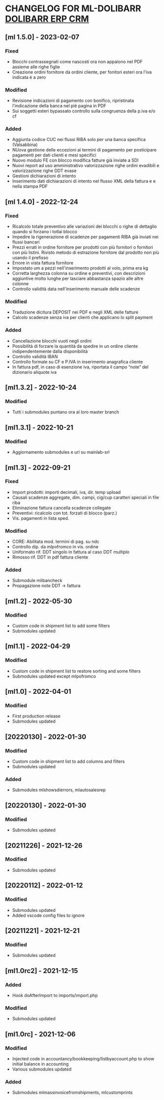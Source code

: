 # CHANGELOG FOR ML-DOLIBARR [DOLIBARR ERP CRM](https://www.dolibarr.org)

## [ml 1.5.0] - 2023-02-07

### Fixed

- Blocchi contrassegnati come nascosti ora non appaiono nel PDF assieme alle righe figlie
- Creazione ordini fornitore da ordini cliente, per fonitori esteri ora l'iva indicata è a zero

### Modified

- Revisione indicazioni di pagamento con bonifico, ripristinata l'indicazione della banca nel piè pagina in PDF
- Sui soggetti esteri bypassato controllo sulla congruenza della p.iva e/o cf

### Added

- Aggiunta codice CUC nei flussi RIBA solo per una banca specifica (Valsabbina)
- NUova gestione delle eccezioni ai termini di pagamento per posticipare pagamenti per dati clienti e mesi specifici
- Nuovo modulo FE con blocco modifica fatture già inviate a SDI
- Nuovi report ad uso amministrativo valorizzazione righe ordini evadibili e valorizzazione righe DDT evase
- Gestioni dichiarazioni di intento
- Inserimento dati dichiarazioni di intento nel flusso XML della fattura e e nella stampa PDF

## [ml 1.4.0] - 2022-12-24

### Fixed

- Ricalcolo totale preventivo alle variazioni dei blocchi o righe di dettaglio quando si forzano i totlai blocco
- Impedire la rigenerazione di scadenze per pagamenti RIBA già inviati nei flussi bancari
- Prezzi errati in ordine fornitore per prodotti con più fornitori o fornitori con più listini. Rivisto metodo di 
  estrazione fornitore dal prodotto non più usando il prefisso
- Errore in vista fattura fornitore
- Impostato um a pezzi nell'inserimento prodotti al volo, prima era kg
- Corretta larghezza colonna su ordine e preventivi, con descrizioni aggiuntive molto lunghe per lasciare abbastanza 
  spazio alle altre colonne
- Controllo validità data nell'inserimento manuale delle scadenze

### Modified

- Traduzione dicitura DEPOSIT nei PDF e negli XML delle fatture
- Calcolo scadenze senza iva per clienti che applicano lo split payment

### Added

- Cancellazione blocchi vuoti negli ordini
- Possibilità di forzare la quantità da spedire in un ordine cliente indipendentemente dalla disponibilità
- Controllo validità IBAN
- Controllo formale su CF e P.IVA in inserimento anagrafica cliente
- In fattura pdf, in caso di esenzione iva, riportata il campo “note” del dizionario aliquote iva

## [ml1.3.2] - 2022-10-24

### Modified

- Tutti i submodules puntano ora al loro master branch

## [ml1.3.1] - 2022-10-21

### Modified

- Aggiornamento submodules e url su mainlab-srl

## [ml1.3] - 2022-09-21

### Fixed
- Import prodotti: importi decimali, iva, dir. temp upload
- Causali scadenze aggregate, dim. campi, cig/cup caratteri speciali in file riba
- Eliminazione fattura cancella scadenze collegate
- Preventivi: ricalcolo con tot. forzati di blocco (parz.)
- Vis. pagamenti in lista sped.

### Modified
- CORE: Abilitata mod. termini di pag. su ndc
- Controllo dip. da mlpofromco in vis. ordine
- Uniformato rif. DDT singolo in fattura al caso DDT multiplo
- Rimosso rif. DDT in pdf fattura cliente

### Added
- Submodule mlibancheck
- Propagazione note DDT -> fattura

## [ml1.2] - 2022-05-30

### Modified
- Custom code in shipment list to add some filters
- Submodules updated

## [ml1.1] - 2022-04-29

### Modified
- Custom code in shipment list to restore sorting and some filters
- Submodules updated except mlpofromco

## [ml1.0] - 2022-04-01

### Modified
- First production release
- Submodules updated

## [20220130] - 2022-01-30

### Modified
- Custom code in shipment list to add columns and filters
- Submodules updated

### Added
- Submodules mlshowsdierrors, mlautosalesrep

## [20220130] - 2022-01-30

### Modified
- Submodules updated

## [20211226] - 2021-12-26

### Modified
- Submodules updated

## [20220112] - 2022-01-12

### Modified
- Submodules updated
- Added vscode config files to ignore

## [20211221] - 2021-12-21

### Modified
- Submodules updated

## [ml1.0rc2] - 2021-12-15

### Added
- Hook doAfterImport to imports/import.php

### Modified
- Submodules updated

## [ml1.0rc] - 2021-12-06

### Modified
- Injected code in accountancy/bookkeeping/listbyaccount.php to show initial balance in accounting
- Various submodules updated

### Added
- Submodules mlmassinvoicefromshipments, mlcustomprints
